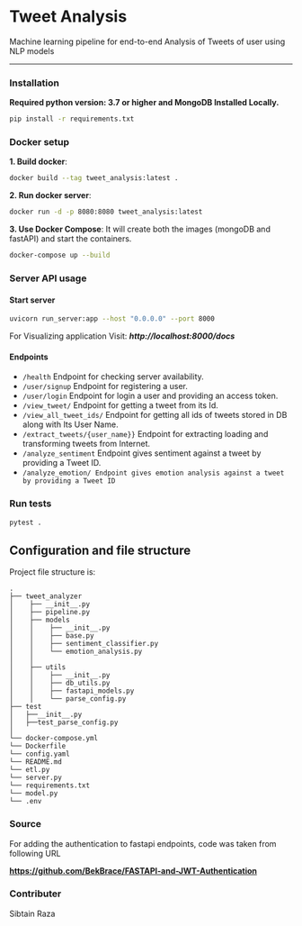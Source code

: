 # Tweet Analysis

Machine learning pipeline for end-to-end Analysis of Tweets of user using NLP models

---

### Installation

**Required python version: 3.7 or higher and MongoDB Installed Locally.**

```bash
pip install -r requirements.txt
```

### Docker setup

**1. Build docker**:

```bash
docker build --tag tweet_analysis:latest .
```

**2. Run docker server**:

```bash
docker run -d -p 8080:8080 tweet_analysis:latest
```

**3. Use Docker Compose**:
It will create both the images (mongoDB and fastAPI) and start the containers.

```bash
docker-compose up --build
```

### Server API usage

#### Start server

```bash
uvicorn run_server:app --host "0.0.0.0" --port 8000
```

For Visualizing application Visit:
***http://localhost:8000/docs***

#### Endpoints

- `/health` Endpoint for checking server availability.
- `/user/signup` Endpoint for registering a user.
- `/user/login` Endpoint for login a user and providing an access token.
- `/view_tweet/` Endpoint for getting a tweet from its Id.
- `/view_all_tweet_ids/` Endpoint for getting all ids of tweets stored in DB along with Its User Name.
- `/extract_tweets/{user_name}}` Endpoint for extracting loading and transforming tweets from Internet.
- `/analyze_sentiment` Endpoint gives sentiment against a tweet by providing a Tweet ID.
- `/analyze_emotion/ Endpoint gives emotion analysis against a tweet by providing a Tweet ID`

### Run tests

```bash
pytest .
```

## Configuration and file structure

Project file structure is:

```
.
├── tweet_analyzer
│    ├── __init__.py
│    ├── pipeline.py
│    ├── models
│    │    ├── __init__.py
│    │    ├── base.py
│    │    ├── sentiment_classifier.py
│    │    └── emotion_analysis.py
│    │  
│    ├── utils
│    │    ├── __init__.py
│    │    ├── db_utils.py
│    │    ├── fastapi_models.py
│    │    └── parse_config.py
├── test
│   ├──__init__.py
│   ├──test_parse_config.py
│
└── docker-compose.yml
└── Dockerfile
└── config.yaml
└── README.md
└── etl.py
└── server.py
└── requirements.txt
└── model.py
└── .env

```


### Source

For adding the authentication to fastapi endpoints, code was taken from following URL

**https://github.com/BekBrace/FASTAPI-and-JWT-Authentication**

### Contributer

Sibtain Raza
